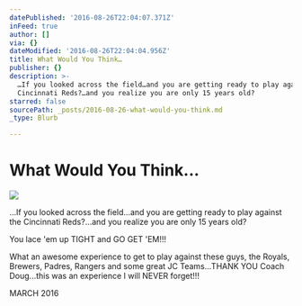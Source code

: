 ```yaml
---
datePublished: '2016-08-26T22:04:07.371Z'
inFeed: true
author: []
via: {}
dateModified: '2016-08-26T22:04:04.956Z'
title: What Would You Think…
publisher: {}
description: >-
  …If you looked across the field…and you are getting ready to play against the
  Cincinnati Reds?…and you realize you are only 15 years old? 
starred: false
sourcePath: _posts/2016-08-26-what-would-you-think.md
_type: Blurb

---
```

# What Would You Think...
![](https://the-grid-user-content.s3-us-west-2.amazonaws.com/0d582620-e9df-4ee1-bee5-4bc498aebe98.jpg)

...If you looked across the field...and you are getting ready to play against the Cincinnati Reds?...and you realize you are only 15 years old? 

You lace 'em up TIGHT and GO GET 'EM!!!

What an awesome experience to get to play against these guys, the Royals, Brewers, Padres, Rangers and some great JC Teams...THANK YOU Coach Doug...this was an experience I will NEVER forget!!!

MARCH 2016